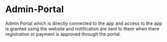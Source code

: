 # Admin-Portal
Admin Portal which is directly connected to the app and access to the app is granted using the website and notification are sent to them when there registration or payment is approved through the portal.
